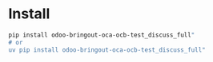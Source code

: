 # Install

```bash
pip install odoo-bringout-oca-ocb-test_discuss_full"
# or
uv pip install odoo-bringout-oca-ocb-test_discuss_full"
```
